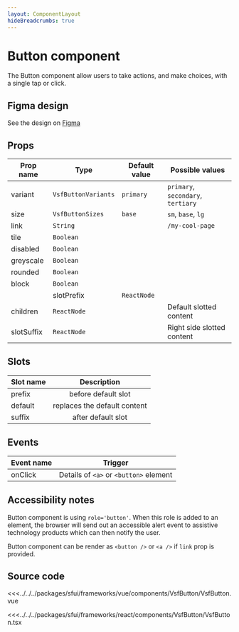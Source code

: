 ```yaml
---
layout: ComponentLayout
hideBreadcrumbs: true
---
```

# Button component

The Button component allow users to take actions, and make choices, with a single tap or click.

<Generate />

## Figma design

See the design on [Figma](https://www.figma.com/file/CWOkbpne0tDpSenT4ZEUTQ/%F0%9F%9B%A0-SFUI-2.0-%7C-Development?node-id=11375%3A16132)

## Props

| Prop name | Type                | Default value | Possible values                    |
| --------- | ------------------- | ------------- | ---------------------------------- |
| variant   | `VsfButtonVariants` | `primary`     | `primary`, `secondary`, `tertiary` |
| size      | `VsfButtonSizes`    | `base`        | `sm`, `base`, `lg`                 |
| link      | `String`            |               | `/my-cool-page`                    |
| tile      | `Boolean`           |               |                                    |
| disabled  | `Boolean`           |               |                                    |
| greyscale | `Boolean`           |               |                                    |
| rounded   | `Boolean`           |               |                                    |
| block     | `Boolean`           |               |                                    |
<!-- react -->| slotPrefix | `ReactNode` | | Left side slotted content |
| children | `ReactNode` | | Default slotted content |
| slotSuffix | `ReactNode` | | Right side slotted content |
<!-- end react -->

<!-- vue -->
## Slots

| Slot name |         Description          |
| --------- | :--------------------------: |
| prefix    |     before default slot      |
| default   | replaces the default content |
| suffix    |      after default slot      |
<!-- end vue -->

<!-- react -->
## Events

| Event name |       Trigger        |
| ---------- | :------------------: |
| onClick     | Details of `<a>` or `<button>` element |
<!-- end react -->

## Accessibility notes

Button component is using `role='button'`. When this role is added to an element, the browser will send out an accessible alert event to assistive technology products which can then notify the user.

Button component can be render as `<button />` or `<a />` if `link` prop is provided.

## Source code

<!-- vue -->
<<<../../../packages/sfui/frameworks/vue/components/VsfButton/VsfButton.vue
<!-- end vue -->
<!-- react -->
<<<../../../packages/sfui/frameworks/react/components/VsfButton/VsfButton.tsx
<!-- end react -->
